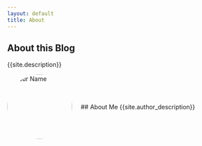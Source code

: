 ```yaml
---
layout: default
title: About 
---
```


<style>
.about-container {
  display: flex;
  align-items: center;
}

.about-container img {
  width: 150px; /* Adjust size as needed */
  height: auto;
  border-radius: 50%; /* Makes it circular */
  margin-right: 20px;
}
</style>

## About this Blog

{{site.description}}

<div class="about-container">
  <img src="/assets/portrait.jpg" alt="Your Name">
  <div>
    ## About Me  
    {{site.author_description}}
  </div>
</div>

